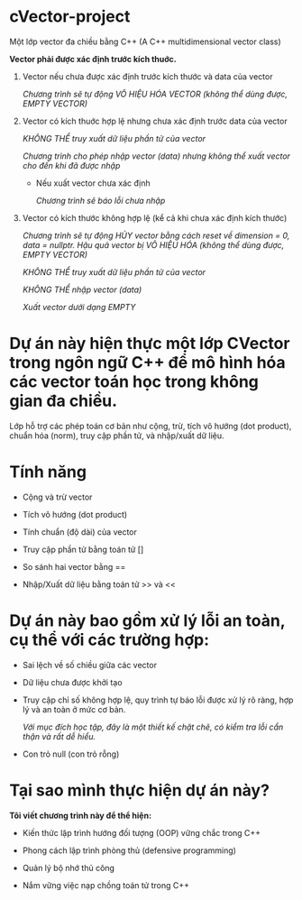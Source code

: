 # cVector-project
Một lớp vector đa chiều bằng C++ (A C++ multidimensional vector class)



__Vector phải được xác định trước kích thuớc.__



1. Vector nếu chưa được xác định trước kích thước và data của vector

   _Chương trình sẽ tự động VÔ HIỆU HÓA VECTOR (không thể dùng được, EMPTY VECTOR)_

   

3. Vector có kích thuớc hợp lệ nhưng chưa xác định trước data của vector

   _KHÔNG THỂ truy xuất dữ liệu phần tử của vector_
  
   _Chương trình cho phép nhập vector (data) nhưng không thể xuất vector cho đến khi đã được nhập_

   - Nếu xuất vector chưa xác định
  
      _Chương trình sẽ báo lỗi chưa nhập_

     
    
3. Vector có kích thước không hợp lệ (kể cả khi chưa xác định kích thước)

   _Chương trình sẽ tự động HỦY vector bằng cách reset về dimension = 0, data = nullptr. Hậu quả vector bị VÔ HIỆU HÓA (không thể dùng được, EMPTY VECTOR)_

   _KHÔNG THỂ truy xuất dữ liệu phần tử của vector_

   _KHÔNG THỂ nhập vector (data)_

   _Xuất vector dưới dạng EMPTY_

   

# Dự án này hiện thực một lớp CVector trong ngôn ngữ C++ để mô hình hóa các vector toán học trong không gian đa chiều.
Lớp hỗ trợ các phép toán cơ bản như cộng, trừ, tích vô hướng (dot product), chuẩn hóa (norm), truy cập phần tử, và nhập/xuất dữ liệu.

# Tính năng
- Cộng và trừ vector

- Tích vô hướng (dot product)

- Tính chuẩn (độ dài) của vector

- Truy cập phần tử bằng toán tử []

- So sánh hai vector bằng ==

- Nhập/Xuất dữ liệu bằng toán tử >> và <<



# Dự án này bao gồm xử lý lỗi an toàn, cụ thể với các trường hợp:

- Sai lệch về số chiều giữa các vector

- Dữ liệu chưa được khởi tạo

- Truy cập chỉ số không hợp lệ, quy trình tự báo lỗi được xử lý rõ ràng, hợp lý và an toàn ở mức cơ bản.

   _Với mục đích học tập, đây là một thiết kế chặt chẽ, có kiểm tra lỗi cẩn thận và rất dễ hiểu._

- Con trỏ null (con trỏ rỗng)



# Tại sao mình thực hiện dự án này?
__Tôi viết chương trình này để thể hiện:__

- Kiến thức lập trình hướng đối tượng (OOP) vững chắc trong C++

- Phong cách lập trình phòng thủ (defensive programming)

- Quản lý bộ nhớ thủ công

- Nắm vững việc nạp chồng toán tử trong C++

